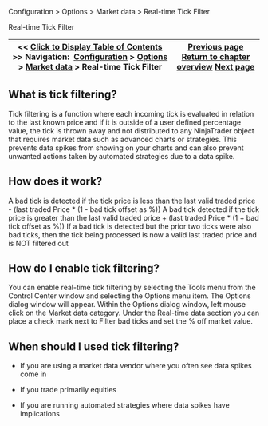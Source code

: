 ﻿
Configuration \> Options \> Market data \> Real\-time Tick Filter

Real\-time Tick Filter

| \<\< [Click to Display Table of Contents](real_time_tick_filter.md) \>\> **Navigation:**     [Configuration](configuration-1.md) \> [Options](options-1.md) \> [Market data](options_marketdata-1.md) \> Real\-time Tick Filter | [Previous page](merge_policy-1.md) [Return to chapter overview](options_marketdata-1.md) [Next page](multiple_connections-1.md) |
| --- | --- |
## What is tick filtering?
Tick filtering is a function where each incoming tick is evaluated in relation to the last known price and if it is outside of a user defined percentage value, the tick is thrown away and not distributed to any NinjaTrader object that requires market data such as advanced charts or strategies. This prevents data spikes from showing on your charts and can also prevent unwanted actions taken by automated strategies due to a data spike.
 
## How does it work?
A bad tick is detected if the tick price is less than the last valid traded price \- (last traded Price \* (1 \- bad tick offset as %))
A bad tick detected if the tick price is greater than the last valid traded price \+ (last traded Price \* (1 \+ bad tick offset as %))
If a bad tick is detected but the prior two ticks were also bad ticks, then the tick being processed is now a valid last traded price and is NOT filtered out
 
## How do I enable tick filtering?
You can enable real\-time tick filtering by selecting the Tools menu from the Control Center window and selecting the Options menu item. The Options dialog window will appear. Within the Options dialog window, left mouse click on the Market data category. Under the Real\-time data section you can place a check mark next to Filter bad ticks and set the % off market value.
 
## When should I used tick filtering?
- If you are using a market data vendor where you often see data spikes come in 

- If you trade primarily equities 

- If you are running automated strategies where data spikes have implications 
